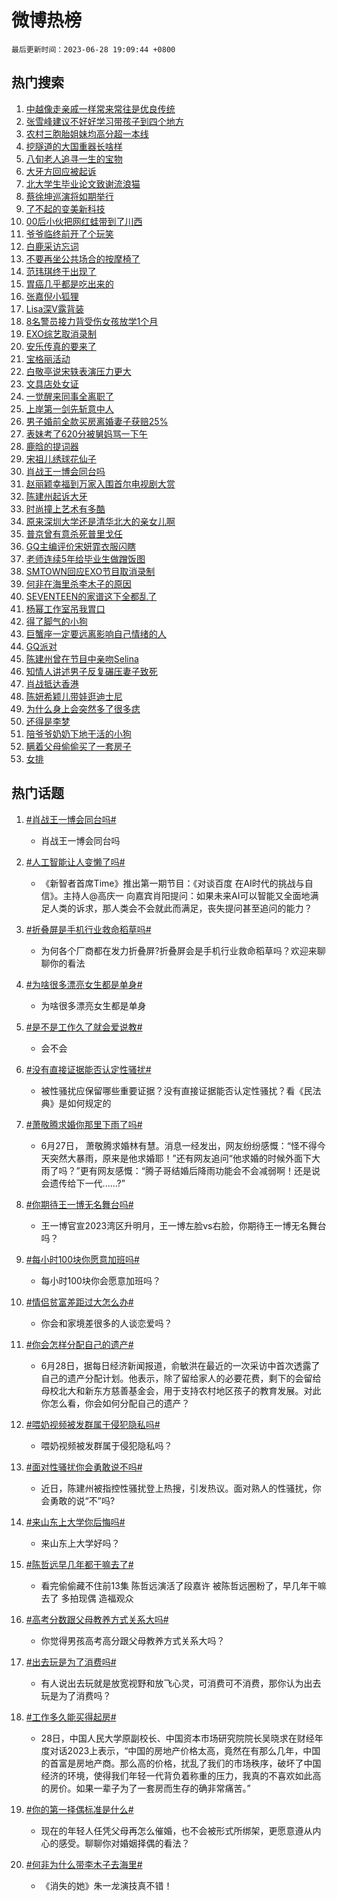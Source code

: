 # 微博热榜

`最后更新时间：2023-06-28 19:09:44 +0800`

## 热门搜索

1. [中越像走亲戚一样常来常往是优良传统](https://m.weibo.cn/search?containerid=100103type%3D1%26t%3D10%26q%3D%23%E4%B8%AD%E8%B6%8A%E5%83%8F%E8%B5%B0%E4%BA%B2%E6%88%9A%E4%B8%80%E6%A0%B7%E5%B8%B8%E6%9D%A5%E5%B8%B8%E5%BE%80%E6%98%AF%E4%BC%98%E8%89%AF%E4%BC%A0%E7%BB%9F%23&stream_entry_id=51&isnewpage=1&extparam=seat%3D1%26filter_type%3Drealtimehot%26cate%3D10103%26dgr%3D0%26pos%3D0%26stream_entry_id%3D51%26c_type%3D51%26display_time%3D1687950583%26pre_seqid%3D1687950583203018429129&luicode=10000011&lfid=106003type%253D25%2526t%253D3%2526disable_hot%253D1%2526filter_type%253Drealtimehot)
1. [张雪峰建议不好好学习带孩子到四个地方](https://m.weibo.cn/search?containerid=100103type%3D1%26t%3D10%26q%3D%23%E5%BC%A0%E9%9B%AA%E5%B3%B0%E5%BB%BA%E8%AE%AE%E4%B8%8D%E5%A5%BD%E5%A5%BD%E5%AD%A6%E4%B9%A0%E5%B8%A6%E5%AD%A9%E5%AD%90%E5%88%B0%E5%9B%9B%E4%B8%AA%E5%9C%B0%E6%96%B9%23&stream_entry_id=31&isnewpage=1&extparam=seat%3D1%26realpos%3D1%26dgr%3D0%26filter_type%3Drealtimehot%26lcate%3D5001%26pos%3D0%26band_rank%3D1%26cate%3D5001%26flag%3D1%26stream_entry_id%3D31%26c_type%3D31%26q%3D%2523%25E5%25BC%25A0%25E9%259B%25AA%25E5%25B3%25B0%25E5%25BB%25BA%25E8%25AE%25AE%25E4%25B8%258D%25E5%25A5%25BD%25E5%25A5%25BD%25E5%25AD%25A6%25E4%25B9%25A0%25E5%25B8%25A6%25E5%25AD%25A9%25E5%25AD%2590%25E5%2588%25B0%25E5%259B%259B%25E4%25B8%25AA%25E5%259C%25B0%25E6%2596%25B9%2523%26display_time%3D1687950583%26pre_seqid%3D1687950583203018429129&luicode=10000011&lfid=106003type%253D25%2526t%253D3%2526disable_hot%253D1%2526filter_type%253Drealtimehot)
1. [农村三胞胎姐妹均高分超一本线](https://m.weibo.cn/search?containerid=100103type%3D1%26t%3D10%26q%3D%23%E5%86%9C%E6%9D%91%E4%B8%89%E8%83%9E%E8%83%8E%E5%A7%90%E5%A6%B9%E5%9D%87%E9%AB%98%E5%88%86%E8%B6%85%E4%B8%80%E6%9C%AC%E7%BA%BF%23&stream_entry_id=31&isnewpage=1&extparam=seat%3D1%26realpos%3D2%26dgr%3D0%26filter_type%3Drealtimehot%26lcate%3D5001%26pos%3D1%26band_rank%3D2%26cate%3D5001%26flag%3D32768%26stream_entry_id%3D31%26c_type%3D31%26q%3D%2523%25E5%2586%259C%25E6%259D%2591%25E4%25B8%2589%25E8%2583%259E%25E8%2583%258E%25E5%25A7%2590%25E5%25A6%25B9%25E5%259D%2587%25E9%25AB%2598%25E5%2588%2586%25E8%25B6%2585%25E4%25B8%2580%25E6%259C%25AC%25E7%25BA%25BF%2523%26display_time%3D1687950583%26pre_seqid%3D1687950583203018429129&luicode=10000011&lfid=106003type%253D25%2526t%253D3%2526disable_hot%253D1%2526filter_type%253Drealtimehot)
1. [挖隧道的大国重器长啥样](https://m.weibo.cn/search?containerid=100103type%3D1%26t%3D10%26q%3D%23%E6%8C%96%E9%9A%A7%E9%81%93%E7%9A%84%E5%A4%A7%E5%9B%BD%E9%87%8D%E5%99%A8%E9%95%BF%E5%95%A5%E6%A0%B7%23&stream_entry_id=31&isnewpage=1&extparam=seat%3D1%26realpos%3D3%26dgr%3D0%26filter_type%3Drealtimehot%26lcate%3D5001%26pos%3D2%26band_rank%3D3%26cate%3D5001%26flag%3D1%26stream_entry_id%3D31%26c_type%3D31%26q%3D%2523%25E6%258C%2596%25E9%259A%25A7%25E9%2581%2593%25E7%259A%2584%25E5%25A4%25A7%25E5%259B%25BD%25E9%2587%258D%25E5%2599%25A8%25E9%2595%25BF%25E5%2595%25A5%25E6%25A0%25B7%2523%26display_time%3D1687950583%26pre_seqid%3D1687950583203018429129&luicode=10000011&lfid=106003type%253D25%2526t%253D3%2526disable_hot%253D1%2526filter_type%253Drealtimehot)
1. [八旬老人追寻一生的宝物](https://m.weibo.cn/search?containerid=100103type%3D1%26t%3D10%26q%3D%23%E5%85%AB%E6%97%AC%E8%80%81%E4%BA%BA%E8%BF%BD%E5%AF%BB%E4%B8%80%E7%94%9F%E7%9A%84%E5%AE%9D%E7%89%A9%23&stream_entry_id=31&isnewpage=1&extparam=seat%3D1%26lcate%3D5001%26pos%3D3%26stream_entry_id%3D31%26adid%3D194510%26filter_type%3Drealtimehot%26cate%3D5001%26dgr%3D0%26is_ad_pos%3D1%26q%3D%2523%25E5%2585%25AB%25E6%2597%25AC%25E8%2580%2581%25E4%25BA%25BA%25E8%25BF%25BD%25E5%25AF%25BB%25E4%25B8%2580%25E7%2594%259F%25E7%259A%2584%25E5%25AE%259D%25E7%2589%25A9%2523%26c_type%3D31%26band_rank%3D4%26topic_ad%3D1%26display_time%3D1687950583%26pre_seqid%3D1687950583203018429129&luicode=10000011&lfid=106003type%253D25%2526t%253D3%2526disable_hot%253D1%2526filter_type%253Drealtimehot)
1. [大牙方回应被起诉](https://m.weibo.cn/search?containerid=100103type%3D1%26t%3D10%26q%3D%23%E5%A4%A7%E7%89%99%E6%96%B9%E5%9B%9E%E5%BA%94%E8%A2%AB%E8%B5%B7%E8%AF%89%23&stream_entry_id=31&isnewpage=1&extparam=seat%3D1%26realpos%3D4%26dgr%3D0%26filter_type%3Drealtimehot%26lcate%3D5001%26pos%3D4%26band_rank%3D4%26cate%3D5001%26flag%3D1%26stream_entry_id%3D31%26c_type%3D31%26q%3D%2523%25E5%25A4%25A7%25E7%2589%2599%25E6%2596%25B9%25E5%259B%259E%25E5%25BA%2594%25E8%25A2%25AB%25E8%25B5%25B7%25E8%25AF%2589%2523%26display_time%3D1687950583%26pre_seqid%3D1687950583203018429129&luicode=10000011&lfid=106003type%253D25%2526t%253D3%2526disable_hot%253D1%2526filter_type%253Drealtimehot)
1. [北大学生毕业论文致谢流浪猫](https://m.weibo.cn/search?containerid=100103type%3D1%26t%3D10%26q%3D%23%E5%8C%97%E5%A4%A7%E5%AD%A6%E7%94%9F%E6%AF%95%E4%B8%9A%E8%AE%BA%E6%96%87%E8%87%B4%E8%B0%A2%E6%B5%81%E6%B5%AA%E7%8C%AB%23&stream_entry_id=31&isnewpage=1&extparam=seat%3D1%26realpos%3D5%26dgr%3D0%26filter_type%3Drealtimehot%26lcate%3D5001%26pos%3D5%26band_rank%3D5%26cate%3D5001%26flag%3D32768%26stream_entry_id%3D31%26c_type%3D31%26q%3D%2523%25E5%258C%2597%25E5%25A4%25A7%25E5%25AD%25A6%25E7%2594%259F%25E6%25AF%2595%25E4%25B8%259A%25E8%25AE%25BA%25E6%2596%2587%25E8%2587%25B4%25E8%25B0%25A2%25E6%25B5%2581%25E6%25B5%25AA%25E7%258C%25AB%2523%26display_time%3D1687950583%26pre_seqid%3D1687950583203018429129&luicode=10000011&lfid=106003type%253D25%2526t%253D3%2526disable_hot%253D1%2526filter_type%253Drealtimehot)
1. [蔡徐坤巡演将如期举行](https://m.weibo.cn/search?containerid=100103type%3D1%26t%3D10%26q%3D%E8%94%A1%E5%BE%90%E5%9D%A4%E5%B7%A1%E6%BC%94%E5%B0%86%E5%A6%82%E6%9C%9F%E4%B8%BE%E8%A1%8C&stream_entry_id=31&isnewpage=1&extparam=seat%3D1%26realpos%3D6%26dgr%3D0%26filter_type%3Drealtimehot%26lcate%3D5001%26pos%3D6%26band_rank%3D6%26cate%3D5001%26flag%3D2%26stream_entry_id%3D31%26c_type%3D31%26q%3D%25E8%2594%25A1%25E5%25BE%2590%25E5%259D%25A4%25E5%25B7%25A1%25E6%25BC%2594%25E5%25B0%2586%25E5%25A6%2582%25E6%259C%259F%25E4%25B8%25BE%25E8%25A1%258C%26display_time%3D1687950583%26pre_seqid%3D1687950583203018429129&luicode=10000011&lfid=106003type%253D25%2526t%253D3%2526disable_hot%253D1%2526filter_type%253Drealtimehot)
1. [了不起的变美新科技](https://m.weibo.cn/search?containerid=100103type%3D1%26t%3D10%26q%3D%23%E4%BA%86%E4%B8%8D%E8%B5%B7%E7%9A%84%E5%8F%98%E7%BE%8E%E6%96%B0%E7%A7%91%E6%8A%80%23&stream_entry_id=31&isnewpage=1&extparam=seat%3D1%26lcate%3D5001%26pos%3D7%26adid%3D194616%26filter_type%3Drealtimehot%26cate%3D5001%26dgr%3D0%26is_ad_pos%3D1%26q%3D%2523%25E4%25BA%2586%25E4%25B8%258D%25E8%25B5%25B7%25E7%259A%2584%25E5%258F%2598%25E7%25BE%258E%25E6%2596%25B0%25E7%25A7%2591%25E6%258A%2580%2523%26c_type%3D31%26band_rank%3D7%26stream_entry_id%3D31%26display_time%3D1687950583%26pre_seqid%3D1687950583203018429129&luicode=10000011&lfid=106003type%253D25%2526t%253D3%2526disable_hot%253D1%2526filter_type%253Drealtimehot)
1. [00后小伙把网红蛙带到了川西](https://m.weibo.cn/search?containerid=100103type%3D1%26t%3D10%26q%3D%2300%E5%90%8E%E5%B0%8F%E4%BC%99%E6%8A%8A%E7%BD%91%E7%BA%A2%E8%9B%99%E5%B8%A6%E5%88%B0%E4%BA%86%E5%B7%9D%E8%A5%BF%23&stream_entry_id=31&isnewpage=1&extparam=seat%3D1%26realpos%3D7%26dgr%3D0%26filter_type%3Drealtimehot%26lcate%3D5001%26pos%3D8%26band_rank%3D7%26cate%3D5001%26flag%3D32768%26stream_entry_id%3D31%26c_type%3D31%26q%3D%252300%25E5%2590%258E%25E5%25B0%258F%25E4%25BC%2599%25E6%258A%258A%25E7%25BD%2591%25E7%25BA%25A2%25E8%259B%2599%25E5%25B8%25A6%25E5%2588%25B0%25E4%25BA%2586%25E5%25B7%259D%25E8%25A5%25BF%2523%26display_time%3D1687950583%26pre_seqid%3D1687950583203018429129&luicode=10000011&lfid=106003type%253D25%2526t%253D3%2526disable_hot%253D1%2526filter_type%253Drealtimehot)
1. [爷爷临终前开了个玩笑](https://m.weibo.cn/search?containerid=100103type%3D1%26t%3D10%26q%3D%E7%88%B7%E7%88%B7%E4%B8%B4%E7%BB%88%E5%89%8D%E5%BC%80%E4%BA%86%E4%B8%AA%E7%8E%A9%E7%AC%91&stream_entry_id=31&isnewpage=1&extparam=seat%3D1%26realpos%3D8%26dgr%3D0%26filter_type%3Drealtimehot%26lcate%3D5001%26pos%3D9%26band_rank%3D8%26cate%3D5001%26flag%3D2%26stream_entry_id%3D31%26c_type%3D31%26q%3D%25E7%2588%25B7%25E7%2588%25B7%25E4%25B8%25B4%25E7%25BB%2588%25E5%2589%258D%25E5%25BC%2580%25E4%25BA%2586%25E4%25B8%25AA%25E7%258E%25A9%25E7%25AC%2591%26display_time%3D1687950583%26pre_seqid%3D1687950583203018429129&luicode=10000011&lfid=106003type%253D25%2526t%253D3%2526disable_hot%253D1%2526filter_type%253Drealtimehot)
1. [白鹿采访忘词](https://m.weibo.cn/search?containerid=100103type%3D1%26t%3D10%26q%3D%23%E7%99%BD%E9%B9%BF%E9%87%87%E8%AE%BF%E5%BF%98%E8%AF%8D%23&stream_entry_id=31&isnewpage=1&extparam=seat%3D1%26realpos%3D9%26dgr%3D0%26filter_type%3Drealtimehot%26lcate%3D5001%26pos%3D10%26band_rank%3D9%26cate%3D5001%26flag%3D1%26stream_entry_id%3D31%26c_type%3D31%26q%3D%2523%25E7%2599%25BD%25E9%25B9%25BF%25E9%2587%2587%25E8%25AE%25BF%25E5%25BF%2598%25E8%25AF%258D%2523%26display_time%3D1687950583%26pre_seqid%3D1687950583203018429129&luicode=10000011&lfid=106003type%253D25%2526t%253D3%2526disable_hot%253D1%2526filter_type%253Drealtimehot)
1. [不要再坐公共场合的按摩椅了](https://m.weibo.cn/search?containerid=100103type%3D1%26t%3D10%26q%3D%23%E4%B8%8D%E8%A6%81%E5%86%8D%E5%9D%90%E5%85%AC%E5%85%B1%E5%9C%BA%E5%90%88%E7%9A%84%E6%8C%89%E6%91%A9%E6%A4%85%E4%BA%86%23&stream_entry_id=31&isnewpage=1&extparam=seat%3D1%26realpos%3D10%26dgr%3D0%26filter_type%3Drealtimehot%26lcate%3D5001%26pos%3D11%26band_rank%3D10%26cate%3D5001%26flag%3D1%26stream_entry_id%3D31%26c_type%3D31%26q%3D%2523%25E4%25B8%258D%25E8%25A6%2581%25E5%2586%258D%25E5%259D%2590%25E5%2585%25AC%25E5%2585%25B1%25E5%259C%25BA%25E5%2590%2588%25E7%259A%2584%25E6%258C%2589%25E6%2591%25A9%25E6%25A4%2585%25E4%25BA%2586%2523%26display_time%3D1687950583%26pre_seqid%3D1687950583203018429129&luicode=10000011&lfid=106003type%253D25%2526t%253D3%2526disable_hot%253D1%2526filter_type%253Drealtimehot)
1. [范玮琪终于出现了](https://m.weibo.cn/search?containerid=100103type%3D1%26t%3D10%26q%3D%23%E8%8C%83%E7%8E%AE%E7%90%AA%E7%BB%88%E4%BA%8E%E5%87%BA%E7%8E%B0%E4%BA%86%23&stream_entry_id=31&isnewpage=1&extparam=seat%3D1%26realpos%3D11%26dgr%3D0%26filter_type%3Drealtimehot%26lcate%3D5001%26pos%3D12%26band_rank%3D11%26cate%3D5001%26flag%3D2%26stream_entry_id%3D31%26c_type%3D31%26q%3D%2523%25E8%258C%2583%25E7%258E%25AE%25E7%2590%25AA%25E7%25BB%2588%25E4%25BA%258E%25E5%2587%25BA%25E7%258E%25B0%25E4%25BA%2586%2523%26display_time%3D1687950583%26pre_seqid%3D1687950583203018429129&luicode=10000011&lfid=106003type%253D25%2526t%253D3%2526disable_hot%253D1%2526filter_type%253Drealtimehot)
1. [胃癌几乎都是吃出来的](https://m.weibo.cn/search?containerid=100103type%3D1%26t%3D10%26q%3D%23%E8%83%83%E7%99%8C%E5%87%A0%E4%B9%8E%E9%83%BD%E6%98%AF%E5%90%83%E5%87%BA%E6%9D%A5%E7%9A%84%23&stream_entry_id=31&isnewpage=1&extparam=seat%3D1%26realpos%3D12%26dgr%3D0%26filter_type%3Drealtimehot%26lcate%3D5001%26pos%3D13%26band_rank%3D12%26cate%3D5001%26flag%3D1%26stream_entry_id%3D31%26c_type%3D31%26q%3D%2523%25E8%2583%2583%25E7%2599%258C%25E5%2587%25A0%25E4%25B9%258E%25E9%2583%25BD%25E6%2598%25AF%25E5%2590%2583%25E5%2587%25BA%25E6%259D%25A5%25E7%259A%2584%2523%26display_time%3D1687950583%26pre_seqid%3D1687950583203018429129&luicode=10000011&lfid=106003type%253D25%2526t%253D3%2526disable_hot%253D1%2526filter_type%253Drealtimehot)
1. [张嘉倪小狐狸](https://m.weibo.cn/search?containerid=100103type%3D1%26t%3D10%26q%3D%E5%BC%A0%E5%98%89%E5%80%AA%E5%B0%8F%E7%8B%90%E7%8B%B8&stream_entry_id=31&isnewpage=1&extparam=seat%3D1%26realpos%3D13%26dgr%3D0%26filter_type%3Drealtimehot%26lcate%3D5001%26pos%3D14%26band_rank%3D13%26cate%3D5001%26flag%3D1%26stream_entry_id%3D31%26c_type%3D31%26q%3D%25E5%25BC%25A0%25E5%2598%2589%25E5%2580%25AA%25E5%25B0%258F%25E7%258B%2590%25E7%258B%25B8%26display_time%3D1687950583%26pre_seqid%3D1687950583203018429129&luicode=10000011&lfid=106003type%253D25%2526t%253D3%2526disable_hot%253D1%2526filter_type%253Drealtimehot)
1. [Lisa深V露背装](https://m.weibo.cn/search?containerid=100103type%3D1%26t%3D10%26q%3D%23Lisa%E6%B7%B1V%E9%9C%B2%E8%83%8C%E8%A3%85%23&stream_entry_id=31&isnewpage=1&extparam=seat%3D1%26realpos%3D14%26dgr%3D0%26filter_type%3Drealtimehot%26lcate%3D5001%26pos%3D15%26band_rank%3D14%26cate%3D5001%26flag%3D1%26stream_entry_id%3D31%26c_type%3D31%26q%3D%2523Lisa%25E6%25B7%25B1V%25E9%259C%25B2%25E8%2583%258C%25E8%25A3%2585%2523%26display_time%3D1687950583%26pre_seqid%3D1687950583203018429129&luicode=10000011&lfid=106003type%253D25%2526t%253D3%2526disable_hot%253D1%2526filter_type%253Drealtimehot)
1. [8名警员接力背受伤女孩放学1个月](https://m.weibo.cn/search?containerid=100103type%3D1%26t%3D10%26q%3D%238%E5%90%8D%E8%AD%A6%E5%91%98%E6%8E%A5%E5%8A%9B%E8%83%8C%E5%8F%97%E4%BC%A4%E5%A5%B3%E5%AD%A9%E6%94%BE%E5%AD%A61%E4%B8%AA%E6%9C%88%23&stream_entry_id=31&isnewpage=1&extparam=seat%3D1%26realpos%3D15%26lcate%3D5001%26pos%3D16%26adid%3D194694%26filter_type%3Drealtimehot%26cate%3D5001%26flag%3D0%26dgr%3D0%26q%3D%25238%25E5%2590%258D%25E8%25AD%25A6%25E5%2591%2598%25E6%258E%25A5%25E5%258A%259B%25E8%2583%258C%25E5%258F%2597%25E4%25BC%25A4%25E5%25A5%25B3%25E5%25AD%25A9%25E6%2594%25BE%25E5%25AD%25A61%25E4%25B8%25AA%25E6%259C%2588%2523%26c_type%3D31%26stream_entry_id%3D31%26band_rank%3D15%26display_time%3D1687950583%26pre_seqid%3D1687950583203018429129&luicode=10000011&lfid=106003type%253D25%2526t%253D3%2526disable_hot%253D1%2526filter_type%253Drealtimehot)
1. [EXO综艺取消录制](https://m.weibo.cn/search?containerid=100103type%3D1%26t%3D10%26q%3D%23EXO%E7%BB%BC%E8%89%BA%E5%8F%96%E6%B6%88%E5%BD%95%E5%88%B6%23&stream_entry_id=31&isnewpage=1&extparam=seat%3D1%26realpos%3D16%26dgr%3D0%26filter_type%3Drealtimehot%26lcate%3D5001%26pos%3D17%26band_rank%3D16%26cate%3D5001%26flag%3D1%26stream_entry_id%3D31%26c_type%3D31%26q%3D%2523EXO%25E7%25BB%25BC%25E8%2589%25BA%25E5%258F%2596%25E6%25B6%2588%25E5%25BD%2595%25E5%2588%25B6%2523%26display_time%3D1687950583%26pre_seqid%3D1687950583203018429129&luicode=10000011&lfid=106003type%253D25%2526t%253D3%2526disable_hot%253D1%2526filter_type%253Drealtimehot)
1. [安乐传真的要来了](https://m.weibo.cn/search?containerid=100103type%3D1%26t%3D10%26q%3D%23%E5%AE%89%E4%B9%90%E4%BC%A0%E7%9C%9F%E7%9A%84%E8%A6%81%E6%9D%A5%E4%BA%86%23&stream_entry_id=31&isnewpage=1&extparam=seat%3D1%26realpos%3D17%26dgr%3D0%26filter_type%3Drealtimehot%26lcate%3D5001%26pos%3D18%26band_rank%3D17%26cate%3D5001%26flag%3D1%26stream_entry_id%3D31%26c_type%3D31%26q%3D%2523%25E5%25AE%2589%25E4%25B9%2590%25E4%25BC%25A0%25E7%259C%259F%25E7%259A%2584%25E8%25A6%2581%25E6%259D%25A5%25E4%25BA%2586%2523%26display_time%3D1687950583%26pre_seqid%3D1687950583203018429129&luicode=10000011&lfid=106003type%253D25%2526t%253D3%2526disable_hot%253D1%2526filter_type%253Drealtimehot)
1. [宝格丽活动](https://m.weibo.cn/search?containerid=100103type%3D1%26t%3D10%26q%3D%E5%AE%9D%E6%A0%BC%E4%B8%BD%E6%B4%BB%E5%8A%A8&stream_entry_id=31&isnewpage=1&extparam=seat%3D1%26realpos%3D18%26dgr%3D0%26filter_type%3Drealtimehot%26lcate%3D5001%26pos%3D19%26band_rank%3D18%26cate%3D5001%26flag%3D1%26stream_entry_id%3D31%26c_type%3D31%26q%3D%25E5%25AE%259D%25E6%25A0%25BC%25E4%25B8%25BD%25E6%25B4%25BB%25E5%258A%25A8%26display_time%3D1687950583%26pre_seqid%3D1687950583203018429129&luicode=10000011&lfid=106003type%253D25%2526t%253D3%2526disable_hot%253D1%2526filter_type%253Drealtimehot)
1. [白敬亭说宋轶表演压力更大](https://m.weibo.cn/search?containerid=100103type%3D1%26t%3D10%26q%3D%23%E7%99%BD%E6%95%AC%E4%BA%AD%E8%AF%B4%E5%AE%8B%E8%BD%B6%E8%A1%A8%E6%BC%94%E5%8E%8B%E5%8A%9B%E6%9B%B4%E5%A4%A7%23&stream_entry_id=31&isnewpage=1&extparam=seat%3D1%26realpos%3D19%26dgr%3D0%26filter_type%3Drealtimehot%26lcate%3D5001%26pos%3D20%26band_rank%3D19%26cate%3D5001%26flag%3D1%26stream_entry_id%3D31%26c_type%3D31%26q%3D%2523%25E7%2599%25BD%25E6%2595%25AC%25E4%25BA%25AD%25E8%25AF%25B4%25E5%25AE%258B%25E8%25BD%25B6%25E8%25A1%25A8%25E6%25BC%2594%25E5%258E%258B%25E5%258A%259B%25E6%259B%25B4%25E5%25A4%25A7%2523%26display_time%3D1687950583%26pre_seqid%3D1687950583203018429129&luicode=10000011&lfid=106003type%253D25%2526t%253D3%2526disable_hot%253D1%2526filter_type%253Drealtimehot)
1. [文具店处女证](https://m.weibo.cn/search?containerid=100103type%3D1%26t%3D10%26q%3D%23%E6%96%87%E5%85%B7%E5%BA%97%E5%A4%84%E5%A5%B3%E8%AF%81%23&stream_entry_id=31&isnewpage=1&extparam=seat%3D1%26realpos%3D20%26dgr%3D0%26filter_type%3Drealtimehot%26lcate%3D5001%26pos%3D21%26band_rank%3D20%26cate%3D5001%26flag%3D0%26stream_entry_id%3D31%26c_type%3D31%26q%3D%2523%25E6%2596%2587%25E5%2585%25B7%25E5%25BA%2597%25E5%25A4%2584%25E5%25A5%25B3%25E8%25AF%2581%2523%26display_time%3D1687950583%26pre_seqid%3D1687950583203018429129&luicode=10000011&lfid=106003type%253D25%2526t%253D3%2526disable_hot%253D1%2526filter_type%253Drealtimehot)
1. [一觉醒来同事全离职了](https://m.weibo.cn/search?containerid=100103type%3D1%26t%3D10%26q%3D%23%E4%B8%80%E8%A7%89%E9%86%92%E6%9D%A5%E5%90%8C%E4%BA%8B%E5%85%A8%E7%A6%BB%E8%81%8C%E4%BA%86%23&stream_entry_id=31&isnewpage=1&extparam=seat%3D1%26realpos%3D21%26dgr%3D0%26filter_type%3Drealtimehot%26lcate%3D5001%26pos%3D22%26band_rank%3D21%26cate%3D5001%26flag%3D1%26stream_entry_id%3D31%26c_type%3D31%26q%3D%2523%25E4%25B8%2580%25E8%25A7%2589%25E9%2586%2592%25E6%259D%25A5%25E5%2590%258C%25E4%25BA%258B%25E5%2585%25A8%25E7%25A6%25BB%25E8%2581%258C%25E4%25BA%2586%2523%26display_time%3D1687950583%26pre_seqid%3D1687950583203018429129&luicode=10000011&lfid=106003type%253D25%2526t%253D3%2526disable_hot%253D1%2526filter_type%253Drealtimehot)
1. [上岸第一剑先斩意中人](https://m.weibo.cn/search?containerid=100103type%3D1%26t%3D10%26q%3D%E4%B8%8A%E5%B2%B8%E7%AC%AC%E4%B8%80%E5%89%91%E5%85%88%E6%96%A9%E6%84%8F%E4%B8%AD%E4%BA%BA&stream_entry_id=31&isnewpage=1&extparam=seat%3D1%26realpos%3D22%26dgr%3D0%26filter_type%3Drealtimehot%26lcate%3D5001%26pos%3D23%26band_rank%3D22%26cate%3D5001%26flag%3D1%26stream_entry_id%3D31%26c_type%3D31%26q%3D%25E4%25B8%258A%25E5%25B2%25B8%25E7%25AC%25AC%25E4%25B8%2580%25E5%2589%2591%25E5%2585%2588%25E6%2596%25A9%25E6%2584%258F%25E4%25B8%25AD%25E4%25BA%25BA%26display_time%3D1687950583%26pre_seqid%3D1687950583203018429129&luicode=10000011&lfid=106003type%253D25%2526t%253D3%2526disable_hot%253D1%2526filter_type%253Drealtimehot)
1. [男子婚前全款买房离婚妻子获赔25%](https://m.weibo.cn/search?containerid=100103type%3D1%26t%3D10%26q%3D%23%E7%94%B7%E5%AD%90%E5%A9%9A%E5%89%8D%E5%85%A8%E6%AC%BE%E4%B9%B0%E6%88%BF%E7%A6%BB%E5%A9%9A%E5%A6%BB%E5%AD%90%E8%8E%B7%E8%B5%9425%25%23&stream_entry_id=31&isnewpage=1&extparam=seat%3D1%26realpos%3D23%26dgr%3D0%26filter_type%3Drealtimehot%26lcate%3D5001%26pos%3D24%26band_rank%3D23%26cate%3D5001%26flag%3D1%26stream_entry_id%3D31%26c_type%3D31%26q%3D%2523%25E7%2594%25B7%25E5%25AD%2590%25E5%25A9%259A%25E5%2589%258D%25E5%2585%25A8%25E6%25AC%25BE%25E4%25B9%25B0%25E6%2588%25BF%25E7%25A6%25BB%25E5%25A9%259A%25E5%25A6%25BB%25E5%25AD%2590%25E8%258E%25B7%25E8%25B5%259425%2525%2523%26display_time%3D1687950583%26pre_seqid%3D1687950583203018429129&luicode=10000011&lfid=106003type%253D25%2526t%253D3%2526disable_hot%253D1%2526filter_type%253Drealtimehot)
1. [表妹考了620分被舅妈骂一下午](https://m.weibo.cn/search?containerid=100103type%3D1%26t%3D10%26q%3D%23%E8%A1%A8%E5%A6%B9%E8%80%83%E4%BA%86620%E5%88%86%E8%A2%AB%E8%88%85%E5%A6%88%E9%AA%82%E4%B8%80%E4%B8%8B%E5%8D%88%23&stream_entry_id=31&isnewpage=1&extparam=seat%3D1%26realpos%3D24%26dgr%3D0%26filter_type%3Drealtimehot%26lcate%3D5001%26pos%3D25%26band_rank%3D24%26cate%3D5001%26flag%3D0%26stream_entry_id%3D31%26c_type%3D31%26q%3D%2523%25E8%25A1%25A8%25E5%25A6%25B9%25E8%2580%2583%25E4%25BA%2586620%25E5%2588%2586%25E8%25A2%25AB%25E8%2588%2585%25E5%25A6%2588%25E9%25AA%2582%25E4%25B8%2580%25E4%25B8%258B%25E5%258D%2588%2523%26display_time%3D1687950583%26pre_seqid%3D1687950583203018429129&luicode=10000011&lfid=106003type%253D25%2526t%253D3%2526disable_hot%253D1%2526filter_type%253Drealtimehot)
1. [鹿晗的提词器](https://m.weibo.cn/search?containerid=100103type%3D1%26t%3D10%26q%3D%23%E9%B9%BF%E6%99%97%E7%9A%84%E6%8F%90%E8%AF%8D%E5%99%A8%23&stream_entry_id=31&isnewpage=1&extparam=seat%3D1%26realpos%3D25%26dgr%3D0%26filter_type%3Drealtimehot%26lcate%3D5001%26pos%3D26%26band_rank%3D25%26cate%3D5001%26flag%3D2%26stream_entry_id%3D31%26c_type%3D31%26q%3D%2523%25E9%25B9%25BF%25E6%2599%2597%25E7%259A%2584%25E6%258F%2590%25E8%25AF%258D%25E5%2599%25A8%2523%26display_time%3D1687950583%26pre_seqid%3D1687950583203018429129&luicode=10000011&lfid=106003type%253D25%2526t%253D3%2526disable_hot%253D1%2526filter_type%253Drealtimehot)
1. [宋祖儿绣球花仙子](https://m.weibo.cn/search?containerid=100103type%3D1%26t%3D10%26q%3D%23%E5%AE%8B%E7%A5%96%E5%84%BF%E7%BB%A3%E7%90%83%E8%8A%B1%E4%BB%99%E5%AD%90%23&stream_entry_id=31&isnewpage=1&extparam=seat%3D1%26realpos%3D26%26dgr%3D0%26filter_type%3Drealtimehot%26lcate%3D5001%26pos%3D27%26band_rank%3D26%26cate%3D5001%26flag%3D1%26stream_entry_id%3D31%26c_type%3D31%26q%3D%2523%25E5%25AE%258B%25E7%25A5%2596%25E5%2584%25BF%25E7%25BB%25A3%25E7%2590%2583%25E8%258A%25B1%25E4%25BB%2599%25E5%25AD%2590%2523%26display_time%3D1687950583%26pre_seqid%3D1687950583203018429129&luicode=10000011&lfid=106003type%253D25%2526t%253D3%2526disable_hot%253D1%2526filter_type%253Drealtimehot)
1. [肖战王一博会同台吗](https://m.weibo.cn/search?containerid=100103type%3D1%26t%3D10%26q%3D%23%E8%82%96%E6%88%98%E7%8E%8B%E4%B8%80%E5%8D%9A%E4%BC%9A%E5%90%8C%E5%8F%B0%E5%90%97%23&stream_entry_id=31&isnewpage=1&extparam=seat%3D1%26realpos%3D27%26dgr%3D0%26filter_type%3Drealtimehot%26lcate%3D5001%26pos%3D28%26band_rank%3D27%26cate%3D5001%26flag%3D0%26stream_entry_id%3D31%26c_type%3D31%26q%3D%2523%25E8%2582%2596%25E6%2588%2598%25E7%258E%258B%25E4%25B8%2580%25E5%258D%259A%25E4%25BC%259A%25E5%2590%258C%25E5%258F%25B0%25E5%2590%2597%2523%26display_time%3D1687950583%26pre_seqid%3D1687950583203018429129&luicode=10000011&lfid=106003type%253D25%2526t%253D3%2526disable_hot%253D1%2526filter_type%253Drealtimehot)
1. [赵丽颖幸福到万家入围首尔电视剧大赏](https://m.weibo.cn/search?containerid=100103type%3D1%26t%3D10%26q%3D%23%E8%B5%B5%E4%B8%BD%E9%A2%96%E5%B9%B8%E7%A6%8F%E5%88%B0%E4%B8%87%E5%AE%B6%E5%85%A5%E5%9B%B4%E9%A6%96%E5%B0%94%E7%94%B5%E8%A7%86%E5%89%A7%E5%A4%A7%E8%B5%8F%23&stream_entry_id=31&isnewpage=1&extparam=seat%3D1%26realpos%3D28%26dgr%3D0%26filter_type%3Drealtimehot%26lcate%3D5001%26pos%3D29%26band_rank%3D28%26cate%3D5001%26flag%3D1%26stream_entry_id%3D31%26c_type%3D31%26q%3D%2523%25E8%25B5%25B5%25E4%25B8%25BD%25E9%25A2%2596%25E5%25B9%25B8%25E7%25A6%258F%25E5%2588%25B0%25E4%25B8%2587%25E5%25AE%25B6%25E5%2585%25A5%25E5%259B%25B4%25E9%25A6%2596%25E5%25B0%2594%25E7%2594%25B5%25E8%25A7%2586%25E5%2589%25A7%25E5%25A4%25A7%25E8%25B5%258F%2523%26display_time%3D1687950583%26pre_seqid%3D1687950583203018429129&luicode=10000011&lfid=106003type%253D25%2526t%253D3%2526disable_hot%253D1%2526filter_type%253Drealtimehot)
1. [陈建州起诉大牙](https://m.weibo.cn/search?containerid=100103type%3D1%26t%3D10%26q%3D%23%E9%99%88%E5%BB%BA%E5%B7%9E%E8%B5%B7%E8%AF%89%E5%A4%A7%E7%89%99%23&stream_entry_id=31&isnewpage=1&extparam=seat%3D1%26realpos%3D29%26dgr%3D0%26filter_type%3Drealtimehot%26lcate%3D5001%26pos%3D30%26band_rank%3D29%26cate%3D5001%26flag%3D0%26stream_entry_id%3D31%26c_type%3D31%26q%3D%2523%25E9%2599%2588%25E5%25BB%25BA%25E5%25B7%259E%25E8%25B5%25B7%25E8%25AF%2589%25E5%25A4%25A7%25E7%2589%2599%2523%26display_time%3D1687950583%26pre_seqid%3D1687950583203018429129&luicode=10000011&lfid=106003type%253D25%2526t%253D3%2526disable_hot%253D1%2526filter_type%253Drealtimehot)
1. [时尚撞上艺术有多酷](https://m.weibo.cn/search?containerid=100103type%3D1%26t%3D10%26q%3D%23%E6%97%B6%E5%B0%9A%E6%92%9E%E4%B8%8A%E8%89%BA%E6%9C%AF%E6%9C%89%E5%A4%9A%E9%85%B7%23&stream_entry_id=31&isnewpage=1&extparam=seat%3D1%26realpos%3D30%26lcate%3D5001%26pos%3D31%26adid%3D194700%26filter_type%3Drealtimehot%26cate%3D5001%26flag%3D0%26dgr%3D0%26q%3D%2523%25E6%2597%25B6%25E5%25B0%259A%25E6%2592%259E%25E4%25B8%258A%25E8%2589%25BA%25E6%259C%25AF%25E6%259C%2589%25E5%25A4%259A%25E9%2585%25B7%2523%26c_type%3D31%26stream_entry_id%3D31%26band_rank%3D30%26display_time%3D1687950583%26pre_seqid%3D1687950583203018429129&luicode=10000011&lfid=106003type%253D25%2526t%253D3%2526disable_hot%253D1%2526filter_type%253Drealtimehot)
1. [原来深圳大学还是清华北大的亲女儿啊](https://m.weibo.cn/search?containerid=100103type%3D1%26t%3D10%26q%3D%E5%8E%9F%E6%9D%A5%E6%B7%B1%E5%9C%B3%E5%A4%A7%E5%AD%A6%E8%BF%98%E6%98%AF%E6%B8%85%E5%8D%8E%E5%8C%97%E5%A4%A7%E7%9A%84%E4%BA%B2%E5%A5%B3%E5%84%BF%E5%95%8A&stream_entry_id=31&isnewpage=1&extparam=seat%3D1%26realpos%3D31%26dgr%3D0%26filter_type%3Drealtimehot%26lcate%3D5001%26pos%3D32%26band_rank%3D31%26cate%3D5001%26flag%3D1%26stream_entry_id%3D31%26c_type%3D31%26q%3D%25E5%258E%259F%25E6%259D%25A5%25E6%25B7%25B1%25E5%259C%25B3%25E5%25A4%25A7%25E5%25AD%25A6%25E8%25BF%2598%25E6%2598%25AF%25E6%25B8%2585%25E5%258D%258E%25E5%258C%2597%25E5%25A4%25A7%25E7%259A%2584%25E4%25BA%25B2%25E5%25A5%25B3%25E5%2584%25BF%25E5%2595%258A%26display_time%3D1687950583%26pre_seqid%3D1687950583203018429129&luicode=10000011&lfid=106003type%253D25%2526t%253D3%2526disable_hot%253D1%2526filter_type%253Drealtimehot)
1. [普京曾有意杀死普里戈任](https://m.weibo.cn/search?containerid=100103type%3D1%26t%3D10%26q%3D%23%E6%99%AE%E4%BA%AC%E6%9B%BE%E6%9C%89%E6%84%8F%E6%9D%80%E6%AD%BB%E6%99%AE%E9%87%8C%E6%88%88%E4%BB%BB%23&stream_entry_id=31&isnewpage=1&extparam=seat%3D1%26realpos%3D32%26dgr%3D0%26filter_type%3Drealtimehot%26lcate%3D5001%26pos%3D33%26band_rank%3D32%26cate%3D5001%26flag%3D0%26stream_entry_id%3D31%26c_type%3D31%26q%3D%2523%25E6%2599%25AE%25E4%25BA%25AC%25E6%259B%25BE%25E6%259C%2589%25E6%2584%258F%25E6%259D%2580%25E6%25AD%25BB%25E6%2599%25AE%25E9%2587%258C%25E6%2588%2588%25E4%25BB%25BB%2523%26display_time%3D1687950583%26pre_seqid%3D1687950583203018429129&luicode=10000011&lfid=106003type%253D25%2526t%253D3%2526disable_hot%253D1%2526filter_type%253Drealtimehot)
1. [GQ主编评价宋妍霏衣服闪瞎](https://m.weibo.cn/search?containerid=100103type%3D1%26t%3D10%26q%3D%23GQ%E4%B8%BB%E7%BC%96%E8%AF%84%E4%BB%B7%E5%AE%8B%E5%A6%8D%E9%9C%8F%E8%A1%A3%E6%9C%8D%E9%97%AA%E7%9E%8E%23&stream_entry_id=31&isnewpage=1&extparam=seat%3D1%26realpos%3D33%26dgr%3D0%26filter_type%3Drealtimehot%26lcate%3D5001%26pos%3D34%26band_rank%3D33%26cate%3D5001%26flag%3D0%26stream_entry_id%3D31%26c_type%3D31%26q%3D%2523GQ%25E4%25B8%25BB%25E7%25BC%2596%25E8%25AF%2584%25E4%25BB%25B7%25E5%25AE%258B%25E5%25A6%258D%25E9%259C%258F%25E8%25A1%25A3%25E6%259C%258D%25E9%2597%25AA%25E7%259E%258E%2523%26display_time%3D1687950583%26pre_seqid%3D1687950583203018429129&luicode=10000011&lfid=106003type%253D25%2526t%253D3%2526disable_hot%253D1%2526filter_type%253Drealtimehot)
1. [老师连续5年给毕业生做蹭饭图](https://m.weibo.cn/search?containerid=100103type%3D1%26t%3D10%26q%3D%23%E8%80%81%E5%B8%88%E8%BF%9E%E7%BB%AD5%E5%B9%B4%E7%BB%99%E6%AF%95%E4%B8%9A%E7%94%9F%E5%81%9A%E8%B9%AD%E9%A5%AD%E5%9B%BE%23&stream_entry_id=31&isnewpage=1&extparam=seat%3D1%26realpos%3D34%26dgr%3D0%26filter_type%3Drealtimehot%26lcate%3D5001%26pos%3D35%26band_rank%3D34%26cate%3D5001%26flag%3D32768%26stream_entry_id%3D31%26c_type%3D31%26q%3D%2523%25E8%2580%2581%25E5%25B8%2588%25E8%25BF%259E%25E7%25BB%25AD5%25E5%25B9%25B4%25E7%25BB%2599%25E6%25AF%2595%25E4%25B8%259A%25E7%2594%259F%25E5%2581%259A%25E8%25B9%25AD%25E9%25A5%25AD%25E5%259B%25BE%2523%26display_time%3D1687950583%26pre_seqid%3D1687950583203018429129&luicode=10000011&lfid=106003type%253D25%2526t%253D3%2526disable_hot%253D1%2526filter_type%253Drealtimehot)
1. [SMTOWN回应EXO节目取消录制](https://m.weibo.cn/search?containerid=100103type%3D1%26t%3D10%26q%3D%23SMTOWN%E5%9B%9E%E5%BA%94EXO%E8%8A%82%E7%9B%AE%E5%8F%96%E6%B6%88%E5%BD%95%E5%88%B6%23&stream_entry_id=31&isnewpage=1&extparam=seat%3D1%26realpos%3D35%26dgr%3D0%26filter_type%3Drealtimehot%26lcate%3D5001%26pos%3D36%26band_rank%3D35%26cate%3D5001%26flag%3D1%26stream_entry_id%3D31%26c_type%3D31%26q%3D%2523SMTOWN%25E5%259B%259E%25E5%25BA%2594EXO%25E8%258A%2582%25E7%259B%25AE%25E5%258F%2596%25E6%25B6%2588%25E5%25BD%2595%25E5%2588%25B6%2523%26display_time%3D1687950583%26pre_seqid%3D1687950583203018429129&luicode=10000011&lfid=106003type%253D25%2526t%253D3%2526disable_hot%253D1%2526filter_type%253Drealtimehot)
1. [何非在海里杀李木子的原因](https://m.weibo.cn/search?containerid=100103type%3D1%26t%3D10%26q%3D%23%E4%BD%95%E9%9D%9E%E5%9C%A8%E6%B5%B7%E9%87%8C%E6%9D%80%E6%9D%8E%E6%9C%A8%E5%AD%90%E7%9A%84%E5%8E%9F%E5%9B%A0%23&stream_entry_id=31&isnewpage=1&extparam=seat%3D1%26realpos%3D36%26dgr%3D0%26filter_type%3Drealtimehot%26lcate%3D5001%26pos%3D37%26band_rank%3D36%26cate%3D5001%26flag%3D1%26stream_entry_id%3D31%26c_type%3D31%26q%3D%2523%25E4%25BD%2595%25E9%259D%259E%25E5%259C%25A8%25E6%25B5%25B7%25E9%2587%258C%25E6%259D%2580%25E6%259D%258E%25E6%259C%25A8%25E5%25AD%2590%25E7%259A%2584%25E5%258E%259F%25E5%259B%25A0%2523%26display_time%3D1687950583%26pre_seqid%3D1687950583203018429129&luicode=10000011&lfid=106003type%253D25%2526t%253D3%2526disable_hot%253D1%2526filter_type%253Drealtimehot)
1. [SEVENTEEN的家谱这下全都乱了](https://m.weibo.cn/search?containerid=100103type%3D1%26t%3D10%26q%3D%23SEVENTEEN%E7%9A%84%E5%AE%B6%E8%B0%B1%E8%BF%99%E4%B8%8B%E5%85%A8%E9%83%BD%E4%B9%B1%E4%BA%86%23&stream_entry_id=31&isnewpage=1&extparam=seat%3D1%26realpos%3D37%26dgr%3D0%26filter_type%3Drealtimehot%26lcate%3D5001%26pos%3D38%26band_rank%3D37%26cate%3D5001%26flag%3D0%26stream_entry_id%3D31%26c_type%3D31%26q%3D%2523SEVENTEEN%25E7%259A%2584%25E5%25AE%25B6%25E8%25B0%25B1%25E8%25BF%2599%25E4%25B8%258B%25E5%2585%25A8%25E9%2583%25BD%25E4%25B9%25B1%25E4%25BA%2586%2523%26display_time%3D1687950583%26pre_seqid%3D1687950583203018429129&luicode=10000011&lfid=106003type%253D25%2526t%253D3%2526disable_hot%253D1%2526filter_type%253Drealtimehot)
1. [杨幂工作室吊我胃口](https://m.weibo.cn/search?containerid=100103type%3D1%26t%3D10%26q%3D%23%E6%9D%A8%E5%B9%82%E5%B7%A5%E4%BD%9C%E5%AE%A4%E5%90%8A%E6%88%91%E8%83%83%E5%8F%A3%23&stream_entry_id=31&isnewpage=1&extparam=seat%3D1%26realpos%3D38%26dgr%3D0%26filter_type%3Drealtimehot%26lcate%3D5001%26pos%3D39%26band_rank%3D38%26cate%3D5001%26flag%3D0%26stream_entry_id%3D31%26c_type%3D31%26q%3D%2523%25E6%259D%25A8%25E5%25B9%2582%25E5%25B7%25A5%25E4%25BD%259C%25E5%25AE%25A4%25E5%2590%258A%25E6%2588%2591%25E8%2583%2583%25E5%258F%25A3%2523%26display_time%3D1687950583%26pre_seqid%3D1687950583203018429129&luicode=10000011&lfid=106003type%253D25%2526t%253D3%2526disable_hot%253D1%2526filter_type%253Drealtimehot)
1. [得了脚气的小狗](https://m.weibo.cn/search?containerid=100103type%3D1%26t%3D10%26q%3D%E5%BE%97%E4%BA%86%E8%84%9A%E6%B0%94%E7%9A%84%E5%B0%8F%E7%8B%97&stream_entry_id=31&isnewpage=1&extparam=seat%3D1%26realpos%3D39%26dgr%3D0%26filter_type%3Drealtimehot%26lcate%3D5001%26pos%3D40%26band_rank%3D39%26cate%3D5001%26flag%3D1%26stream_entry_id%3D31%26c_type%3D31%26q%3D%25E5%25BE%2597%25E4%25BA%2586%25E8%2584%259A%25E6%25B0%2594%25E7%259A%2584%25E5%25B0%258F%25E7%258B%2597%26display_time%3D1687950583%26pre_seqid%3D1687950583203018429129&luicode=10000011&lfid=106003type%253D25%2526t%253D3%2526disable_hot%253D1%2526filter_type%253Drealtimehot)
1. [巨蟹座一定要远离影响自己情绪的人](https://m.weibo.cn/search?containerid=100103type%3D1%26t%3D10%26q%3D%E5%B7%A8%E8%9F%B9%E5%BA%A7%E4%B8%80%E5%AE%9A%E8%A6%81%E8%BF%9C%E7%A6%BB%E5%BD%B1%E5%93%8D%E8%87%AA%E5%B7%B1%E6%83%85%E7%BB%AA%E7%9A%84%E4%BA%BA&stream_entry_id=31&isnewpage=1&extparam=seat%3D1%26realpos%3D40%26dgr%3D0%26filter_type%3Drealtimehot%26lcate%3D5001%26pos%3D41%26band_rank%3D40%26cate%3D5001%26flag%3D1%26stream_entry_id%3D31%26c_type%3D31%26q%3D%25E5%25B7%25A8%25E8%259F%25B9%25E5%25BA%25A7%25E4%25B8%2580%25E5%25AE%259A%25E8%25A6%2581%25E8%25BF%259C%25E7%25A6%25BB%25E5%25BD%25B1%25E5%2593%258D%25E8%2587%25AA%25E5%25B7%25B1%25E6%2583%2585%25E7%25BB%25AA%25E7%259A%2584%25E4%25BA%25BA%26display_time%3D1687950583%26pre_seqid%3D1687950583203018429129&luicode=10000011&lfid=106003type%253D25%2526t%253D3%2526disable_hot%253D1%2526filter_type%253Drealtimehot)
1. [GQ派对](https://m.weibo.cn/search?containerid=100103type%3D1%26t%3D10%26q%3DGQ%E6%B4%BE%E5%AF%B9&stream_entry_id=31&isnewpage=1&extparam=seat%3D1%26realpos%3D41%26dgr%3D0%26filter_type%3Drealtimehot%26lcate%3D5001%26pos%3D42%26band_rank%3D41%26cate%3D5001%26flag%3D0%26stream_entry_id%3D31%26c_type%3D31%26q%3DGQ%25E6%25B4%25BE%25E5%25AF%25B9%26display_time%3D1687950583%26pre_seqid%3D1687950583203018429129&luicode=10000011&lfid=106003type%253D25%2526t%253D3%2526disable_hot%253D1%2526filter_type%253Drealtimehot)
1. [陈建州曾在节目中亲吻Selina](https://m.weibo.cn/search?containerid=100103type%3D1%26t%3D10%26q%3D%23%E9%99%88%E5%BB%BA%E5%B7%9E%E6%9B%BE%E5%9C%A8%E8%8A%82%E7%9B%AE%E4%B8%AD%E4%BA%B2%E5%90%BBSelina%23&stream_entry_id=31&isnewpage=1&extparam=seat%3D1%26realpos%3D42%26dgr%3D0%26filter_type%3Drealtimehot%26lcate%3D5001%26pos%3D43%26band_rank%3D42%26cate%3D5001%26flag%3D0%26stream_entry_id%3D31%26c_type%3D31%26q%3D%2523%25E9%2599%2588%25E5%25BB%25BA%25E5%25B7%259E%25E6%259B%25BE%25E5%259C%25A8%25E8%258A%2582%25E7%259B%25AE%25E4%25B8%25AD%25E4%25BA%25B2%25E5%2590%25BBSelina%2523%26display_time%3D1687950583%26pre_seqid%3D1687950583203018429129&luicode=10000011&lfid=106003type%253D25%2526t%253D3%2526disable_hot%253D1%2526filter_type%253Drealtimehot)
1. [知情人讲述男子反复碾压妻子致死](https://m.weibo.cn/search?containerid=100103type%3D1%26t%3D10%26q%3D%23%E7%9F%A5%E6%83%85%E4%BA%BA%E8%AE%B2%E8%BF%B0%E7%94%B7%E5%AD%90%E5%8F%8D%E5%A4%8D%E7%A2%BE%E5%8E%8B%E5%A6%BB%E5%AD%90%E8%87%B4%E6%AD%BB%23&stream_entry_id=31&isnewpage=1&extparam=seat%3D1%26realpos%3D43%26dgr%3D0%26filter_type%3Drealtimehot%26lcate%3D5001%26pos%3D44%26band_rank%3D43%26cate%3D5001%26flag%3D0%26stream_entry_id%3D31%26c_type%3D31%26q%3D%2523%25E7%259F%25A5%25E6%2583%2585%25E4%25BA%25BA%25E8%25AE%25B2%25E8%25BF%25B0%25E7%2594%25B7%25E5%25AD%2590%25E5%258F%258D%25E5%25A4%258D%25E7%25A2%25BE%25E5%258E%258B%25E5%25A6%25BB%25E5%25AD%2590%25E8%2587%25B4%25E6%25AD%25BB%2523%26display_time%3D1687950583%26pre_seqid%3D1687950583203018429129&luicode=10000011&lfid=106003type%253D25%2526t%253D3%2526disable_hot%253D1%2526filter_type%253Drealtimehot)
1. [肖战抵达香港](https://m.weibo.cn/search?containerid=100103type%3D1%26t%3D10%26q%3D%23%E8%82%96%E6%88%98%E6%8A%B5%E8%BE%BE%E9%A6%99%E6%B8%AF%23&stream_entry_id=31&isnewpage=1&extparam=seat%3D1%26realpos%3D44%26dgr%3D0%26filter_type%3Drealtimehot%26lcate%3D5001%26pos%3D45%26band_rank%3D44%26cate%3D5001%26flag%3D0%26stream_entry_id%3D31%26c_type%3D31%26q%3D%2523%25E8%2582%2596%25E6%2588%2598%25E6%258A%25B5%25E8%25BE%25BE%25E9%25A6%2599%25E6%25B8%25AF%2523%26display_time%3D1687950583%26pre_seqid%3D1687950583203018429129&luicode=10000011&lfid=106003type%253D25%2526t%253D3%2526disable_hot%253D1%2526filter_type%253Drealtimehot)
1. [陈妍希颖儿带娃逛迪士尼](https://m.weibo.cn/search?containerid=100103type%3D1%26t%3D10%26q%3D%23%E9%99%88%E5%A6%8D%E5%B8%8C%E9%A2%96%E5%84%BF%E5%B8%A6%E5%A8%83%E9%80%9B%E8%BF%AA%E5%A3%AB%E5%B0%BC%23&stream_entry_id=31&isnewpage=1&extparam=seat%3D1%26realpos%3D45%26dgr%3D0%26filter_type%3Drealtimehot%26lcate%3D5001%26pos%3D46%26band_rank%3D45%26cate%3D5001%26flag%3D0%26stream_entry_id%3D31%26c_type%3D31%26q%3D%2523%25E9%2599%2588%25E5%25A6%258D%25E5%25B8%258C%25E9%25A2%2596%25E5%2584%25BF%25E5%25B8%25A6%25E5%25A8%2583%25E9%2580%259B%25E8%25BF%25AA%25E5%25A3%25AB%25E5%25B0%25BC%2523%26display_time%3D1687950583%26pre_seqid%3D1687950583203018429129&luicode=10000011&lfid=106003type%253D25%2526t%253D3%2526disable_hot%253D1%2526filter_type%253Drealtimehot)
1. [为什么身上会突然多了很多痣](https://m.weibo.cn/search?containerid=100103type%3D1%26t%3D10%26q%3D%23%E4%B8%BA%E4%BB%80%E4%B9%88%E8%BA%AB%E4%B8%8A%E4%BC%9A%E7%AA%81%E7%84%B6%E5%A4%9A%E4%BA%86%E5%BE%88%E5%A4%9A%E7%97%A3%23&stream_entry_id=31&isnewpage=1&extparam=seat%3D1%26realpos%3D46%26dgr%3D0%26filter_type%3Drealtimehot%26lcate%3D5001%26pos%3D47%26band_rank%3D46%26cate%3D5001%26flag%3D0%26stream_entry_id%3D31%26c_type%3D31%26q%3D%2523%25E4%25B8%25BA%25E4%25BB%2580%25E4%25B9%2588%25E8%25BA%25AB%25E4%25B8%258A%25E4%25BC%259A%25E7%25AA%2581%25E7%2584%25B6%25E5%25A4%259A%25E4%25BA%2586%25E5%25BE%2588%25E5%25A4%259A%25E7%2597%25A3%2523%26display_time%3D1687950583%26pre_seqid%3D1687950583203018429129&luicode=10000011&lfid=106003type%253D25%2526t%253D3%2526disable_hot%253D1%2526filter_type%253Drealtimehot)
1. [还得是李梦](https://m.weibo.cn/search?containerid=100103type%3D1%26t%3D10%26q%3D%23%E8%BF%98%E5%BE%97%E6%98%AF%E6%9D%8E%E6%A2%A6%23&stream_entry_id=31&isnewpage=1&extparam=seat%3D1%26realpos%3D47%26dgr%3D0%26filter_type%3Drealtimehot%26lcate%3D5001%26pos%3D48%26band_rank%3D47%26cate%3D5001%26flag%3D0%26stream_entry_id%3D31%26c_type%3D31%26q%3D%2523%25E8%25BF%2598%25E5%25BE%2597%25E6%2598%25AF%25E6%259D%258E%25E6%25A2%25A6%2523%26display_time%3D1687950583%26pre_seqid%3D1687950583203018429129&luicode=10000011&lfid=106003type%253D25%2526t%253D3%2526disable_hot%253D1%2526filter_type%253Drealtimehot)
1. [陪爷爷奶奶下地干活的小狗](https://m.weibo.cn/search?containerid=100103type%3D1%26t%3D10%26q%3D%E9%99%AA%E7%88%B7%E7%88%B7%E5%A5%B6%E5%A5%B6%E4%B8%8B%E5%9C%B0%E5%B9%B2%E6%B4%BB%E7%9A%84%E5%B0%8F%E7%8B%97&stream_entry_id=31&isnewpage=1&extparam=seat%3D1%26realpos%3D48%26dgr%3D0%26filter_type%3Drealtimehot%26lcate%3D5001%26pos%3D49%26band_rank%3D48%26cate%3D5001%26flag%3D1%26stream_entry_id%3D31%26c_type%3D31%26q%3D%25E9%2599%25AA%25E7%2588%25B7%25E7%2588%25B7%25E5%25A5%25B6%25E5%25A5%25B6%25E4%25B8%258B%25E5%259C%25B0%25E5%25B9%25B2%25E6%25B4%25BB%25E7%259A%2584%25E5%25B0%258F%25E7%258B%2597%26display_time%3D1687950583%26pre_seqid%3D1687950583203018429129&luicode=10000011&lfid=106003type%253D25%2526t%253D3%2526disable_hot%253D1%2526filter_type%253Drealtimehot)
1. [瞒着父母偷偷买了一套房子](https://m.weibo.cn/search?containerid=100103type%3D1%26t%3D10%26q%3D%23%E7%9E%92%E7%9D%80%E7%88%B6%E6%AF%8D%E5%81%B7%E5%81%B7%E4%B9%B0%E4%BA%86%E4%B8%80%E5%A5%97%E6%88%BF%E5%AD%90%23&stream_entry_id=31&isnewpage=1&extparam=seat%3D1%26realpos%3D49%26dgr%3D0%26filter_type%3Drealtimehot%26lcate%3D5001%26pos%3D50%26band_rank%3D49%26cate%3D5001%26flag%3D0%26stream_entry_id%3D31%26c_type%3D31%26q%3D%2523%25E7%259E%2592%25E7%259D%2580%25E7%2588%25B6%25E6%25AF%258D%25E5%2581%25B7%25E5%2581%25B7%25E4%25B9%25B0%25E4%25BA%2586%25E4%25B8%2580%25E5%25A5%2597%25E6%2588%25BF%25E5%25AD%2590%2523%26display_time%3D1687950583%26pre_seqid%3D1687950583203018429129&luicode=10000011&lfid=106003type%253D25%2526t%253D3%2526disable_hot%253D1%2526filter_type%253Drealtimehot)
1. [女排](https://m.weibo.cn/search?containerid=100103type%3D1%26t%3D10%26q%3D%E5%A5%B3%E6%8E%92&stream_entry_id=31&isnewpage=1&extparam=seat%3D1%26realpos%3D50%26dgr%3D0%26filter_type%3Drealtimehot%26lcate%3D5001%26pos%3D51%26band_rank%3D50%26cate%3D5001%26flag%3D1%26stream_entry_id%3D31%26c_type%3D31%26q%3D%25E5%25A5%25B3%25E6%258E%2592%26display_time%3D1687950583%26pre_seqid%3D1687950583203018429129&luicode=10000011&lfid=106003type%253D25%2526t%253D3%2526disable_hot%253D1%2526filter_type%253Drealtimehot)

## 热门话题

1. [#肖战王一博会同台吗#](https://m.weibo.cn/search?containerid=231522type%3D1%26t%3D10%26q%3D%23%E8%82%96%E6%88%98%E7%8E%8B%E4%B8%80%E5%8D%9A%E4%BC%9A%E5%90%8C%E5%8F%B0%E5%90%97%23&stream_entry_id=128&isnewpage=1&extparam=seat%3D1%26cate%3D5004%26unitid%3D1687942748578%26dgr%3D0%26lcate%3D5004%26c_type%3D128%26pos%3D1-0-0%26display_time%3D1687950584%26pre_seqid%3D1687950584288027170219&luicode=10000011&lfid=231648_-_4)
    - 肖战王一博会同台吗

1. [#人工智能让人变懒了吗#](https://m.weibo.cn/search?containerid=231522type%3D1%26t%3D10%26q%3D%23%E4%BA%BA%E5%B7%A5%E6%99%BA%E8%83%BD%E8%AE%A9%E4%BA%BA%E5%8F%98%E6%87%92%E4%BA%86%E5%90%97%23&stream_entry_id=128&isnewpage=1&extparam=seat%3D1%26cate%3D5004%26unitid%3D1687934909249%26dgr%3D0%26lcate%3D5004%26c_type%3D128%26pos%3D1-0-1%26display_time%3D1687950584%26pre_seqid%3D1687950584288027170219&luicode=10000011&lfid=231648_-_4)
    - 《新智者首席Time》推出第一期节目：《对谈百度 在AI时代的挑战与自信》。主持人@高庆一 向嘉宾肖阳提问：如果未来AI可以智能又全面地满足人类的诉求，那人类会不会就此而满足，丧失提问甚至追问的能力？

1. [#折叠屏是手机行业救命稻草吗#](https://m.weibo.cn/search?containerid=231522type%3D1%26t%3D10%26q%3D%23%E6%8A%98%E5%8F%A0%E5%B1%8F%E6%98%AF%E6%89%8B%E6%9C%BA%E8%A1%8C%E4%B8%9A%E6%95%91%E5%91%BD%E7%A8%BB%E8%8D%89%E5%90%97%23&stream_entry_id=128&isnewpage=1&extparam=seat%3D1%26cate%3D5004%26unitid%3D1687852406378%26dgr%3D0%26lcate%3D5004%26c_type%3D128%26pos%3D1-0-2%26display_time%3D1687950584%26pre_seqid%3D1687950584288027170219&luicode=10000011&lfid=231648_-_4)
    - 为何各个厂商都在发力折叠屏?折叠屏会是手机行业救命稻草吗？欢迎来聊聊你的看法

1. [#为啥很多漂亮女生都是单身#](https://m.weibo.cn/search?containerid=231522type%3D1%26t%3D10%26q%3D%23%E4%B8%BA%E5%95%A5%E5%BE%88%E5%A4%9A%E6%BC%82%E4%BA%AE%E5%A5%B3%E7%94%9F%E9%83%BD%E6%98%AF%E5%8D%95%E8%BA%AB%23&stream_entry_id=128&isnewpage=1&extparam=seat%3D1%26cate%3D5004%26unitid%3D1687943333882%26dgr%3D0%26lcate%3D5004%26c_type%3D128%26pos%3D1-0-3%26display_time%3D1687950584%26pre_seqid%3D1687950584288027170219&luicode=10000011&lfid=231648_-_4)
    - 为啥很多漂亮女生都是单身

1. [#是不是工作久了就会爱说教#](https://m.weibo.cn/search?containerid=231522type%3D1%26t%3D10%26q%3D%23%E6%98%AF%E4%B8%8D%E6%98%AF%E5%B7%A5%E4%BD%9C%E4%B9%85%E4%BA%86%E5%B0%B1%E4%BC%9A%E7%88%B1%E8%AF%B4%E6%95%99%23&stream_entry_id=128&isnewpage=1&extparam=seat%3D1%26cate%3D5004%26unitid%3D1687940950574%26dgr%3D0%26lcate%3D5004%26c_type%3D128%26pos%3D1-0-4%26display_time%3D1687950584%26pre_seqid%3D1687950584288027170219&luicode=10000011&lfid=231648_-_4)
    - 会不会

1. [#没有直接证据能否认定性骚扰#](https://m.weibo.cn/search?containerid=231522type%3D1%26t%3D10%26q%3D%23%E6%B2%A1%E6%9C%89%E7%9B%B4%E6%8E%A5%E8%AF%81%E6%8D%AE%E8%83%BD%E5%90%A6%E8%AE%A4%E5%AE%9A%E6%80%A7%E9%AA%9A%E6%89%B0%23&stream_entry_id=128&isnewpage=1&extparam=seat%3D1%26cate%3D5004%26unitid%3D1687949611475%26dgr%3D0%26lcate%3D5004%26c_type%3D128%26pos%3D1-0-5%26display_time%3D1687950584%26pre_seqid%3D1687950584288027170219&luicode=10000011&lfid=231648_-_4)
    - 被性骚扰应保留哪些重要证据？没有直接证据能否认定性骚扰？看《民法典》是如何规定的

1. [#萧敬腾求婚你那里下雨了吗#](https://m.weibo.cn/search?containerid=231522type%3D1%26t%3D10%26q%3D%23%E8%90%A7%E6%95%AC%E8%85%BE%E6%B1%82%E5%A9%9A%E4%BD%A0%E9%82%A3%E9%87%8C%E4%B8%8B%E9%9B%A8%E4%BA%86%E5%90%97%23&stream_entry_id=128&isnewpage=1&extparam=seat%3D1%26cate%3D5004%26unitid%3D1687878902795%26dgr%3D0%26lcate%3D5004%26c_type%3D128%26pos%3D1-0-6%26display_time%3D1687950584%26pre_seqid%3D1687950584288027170219&luicode=10000011&lfid=231648_-_4)
    - 6月27日， 萧敬腾求婚林有慧。消息一经发出，网友纷纷感慨：“怪不得今天突然大暴雨，原来是他求婚耶！”还有网友追问“他求婚的时候外面下大雨了吗？”更有网友感慨：“腾子哥结婚后降雨功能会不会减弱啊！还是说会遗传给下一代......?”

1. [#你期待王一博无名舞台吗#](https://m.weibo.cn/search?containerid=231522type%3D1%26t%3D10%26q%3D%23%E4%BD%A0%E6%9C%9F%E5%BE%85%E7%8E%8B%E4%B8%80%E5%8D%9A%E6%97%A0%E5%90%8D%E8%88%9E%E5%8F%B0%E5%90%97%23&stream_entry_id=128&isnewpage=1&extparam=seat%3D1%26cate%3D5004%26unitid%3D1687934615561%26dgr%3D0%26lcate%3D5004%26c_type%3D128%26pos%3D1-0-7%26display_time%3D1687950584%26pre_seqid%3D1687950584288027170219&luicode=10000011&lfid=231648_-_4)
    - 王一博官宣2023湾区升明月，王一博左脸vs右脸，你期待王一博无名舞台吗？ ​

1. [#每小时100块你愿意加班吗#](https://m.weibo.cn/search?containerid=231522type%3D1%26t%3D10%26q%3D%23%E6%AF%8F%E5%B0%8F%E6%97%B6100%E5%9D%97%E4%BD%A0%E6%84%BF%E6%84%8F%E5%8A%A0%E7%8F%AD%E5%90%97%23&stream_entry_id=128&isnewpage=1&extparam=seat%3D1%26cate%3D5004%26unitid%3D1687832863578%26dgr%3D0%26lcate%3D5004%26c_type%3D128%26pos%3D1-0-8%26display_time%3D1687950584%26pre_seqid%3D1687950584288027170219&luicode=10000011&lfid=231648_-_4)
    - 每小时100块你会愿意加班吗？

1. [#情侣贫富差距过大怎么办#](https://m.weibo.cn/search?containerid=231522type%3D1%26t%3D10%26q%3D%23%E6%83%85%E4%BE%A3%E8%B4%AB%E5%AF%8C%E5%B7%AE%E8%B7%9D%E8%BF%87%E5%A4%A7%E6%80%8E%E4%B9%88%E5%8A%9E%23&stream_entry_id=128&isnewpage=1&extparam=seat%3D1%26cate%3D5004%26unitid%3D1687922594296%26dgr%3D0%26lcate%3D5004%26c_type%3D128%26pos%3D1-0-9%26display_time%3D1687950584%26pre_seqid%3D1687950584288027170219&luicode=10000011&lfid=231648_-_4)
    - 你会和家境差很多的人谈恋爱吗？

1. [#你会怎样分配自己的遗产#](https://m.weibo.cn/search?containerid=231522type%3D1%26t%3D10%26q%3D%23%E4%BD%A0%E4%BC%9A%E6%80%8E%E6%A0%B7%E5%88%86%E9%85%8D%E8%87%AA%E5%B7%B1%E7%9A%84%E9%81%97%E4%BA%A7%23&stream_entry_id=128&isnewpage=1&extparam=seat%3D1%26cate%3D5004%26unitid%3D1687943338431%26dgr%3D0%26lcate%3D5004%26c_type%3D128%26pos%3D1-0-10%26display_time%3D1687950584%26pre_seqid%3D1687950584288027170219&luicode=10000011&lfid=231648_-_4)
    - 6月28日，据每日经济新闻报道，俞敏洪在最近的一次采访中首次透露了自己的遗产分配计划。他表示，除了留给家人的必要花费，剩下的会留给母校北大和新东方慈善基金会，用于支持农村地区孩子的教育发展。对此你怎么看，你会如何分配自己的遗产？

1. [#喂奶视频被发群属于侵犯隐私吗#](https://m.weibo.cn/search?containerid=231522type%3D1%26t%3D10%26q%3D%23%E5%96%82%E5%A5%B6%E8%A7%86%E9%A2%91%E8%A2%AB%E5%8F%91%E7%BE%A4%E5%B1%9E%E4%BA%8E%E4%BE%B5%E7%8A%AF%E9%9A%90%E7%A7%81%E5%90%97%23&stream_entry_id=128&isnewpage=1&extparam=seat%3D1%26cate%3D5004%26unitid%3D1687926221517%26dgr%3D0%26lcate%3D5004%26c_type%3D128%26pos%3D1-0-11%26display_time%3D1687950584%26pre_seqid%3D1687950584288027170219&luicode=10000011&lfid=231648_-_4)
    - 喂奶视频被发群属于侵犯隐私吗？

1. [#面对性骚扰你会勇敢说不吗#](https://m.weibo.cn/search?containerid=231522type%3D1%26t%3D10%26q%3D%23%E9%9D%A2%E5%AF%B9%E6%80%A7%E9%AA%9A%E6%89%B0%E4%BD%A0%E4%BC%9A%E5%8B%87%E6%95%A2%E8%AF%B4%E4%B8%8D%E5%90%97%23&stream_entry_id=128&isnewpage=1&extparam=seat%3D1%26cate%3D5004%26unitid%3D1687866801574%26dgr%3D0%26lcate%3D5004%26c_type%3D128%26pos%3D1-0-12%26display_time%3D1687950584%26pre_seqid%3D1687950584288027170219&luicode=10000011&lfid=231648_-_4)
    - 近日，陈建州被指控性骚扰登上热搜，引发热议。面对熟人的性骚扰，你会勇敢的说“不”吗?

1. [#来山东上大学你后悔吗#](https://m.weibo.cn/search?containerid=231522type%3D1%26t%3D10%26q%3D%23%E6%9D%A5%E5%B1%B1%E4%B8%9C%E4%B8%8A%E5%A4%A7%E5%AD%A6%E4%BD%A0%E5%90%8E%E6%82%94%E5%90%97%23&stream_entry_id=128&isnewpage=1&extparam=seat%3D1%26cate%3D5004%26unitid%3D1687838606096%26dgr%3D0%26lcate%3D5004%26c_type%3D128%26pos%3D1-0-13%26display_time%3D1687950584%26pre_seqid%3D1687950584288027170219&luicode=10000011&lfid=231648_-_4)
    - 来山东上大学好吗？

1. [#陈哲远早几年都干嘛去了#](https://m.weibo.cn/search?containerid=231522type%3D1%26t%3D10%26q%3D%23%E9%99%88%E5%93%B2%E8%BF%9C%E6%97%A9%E5%87%A0%E5%B9%B4%E9%83%BD%E5%B9%B2%E5%98%9B%E5%8E%BB%E4%BA%86%23&stream_entry_id=128&isnewpage=1&extparam=seat%3D1%26cate%3D5004%26unitid%3D1687830479188%26dgr%3D0%26lcate%3D5004%26c_type%3D128%26pos%3D1-0-14%26display_time%3D1687950584%26pre_seqid%3D1687950584288027170219&luicode=10000011&lfid=231648_-_4)
    - 看完偷偷藏不住前13集 陈哲远演活了段嘉许 被陈哲远圈粉了，早几年干嘛去了 多拍现偶 造福观众

1. [#高考分数跟父母教养方式关系大吗#](https://m.weibo.cn/search?containerid=231522type%3D1%26t%3D10%26q%3D%23%E9%AB%98%E8%80%83%E5%88%86%E6%95%B0%E8%B7%9F%E7%88%B6%E6%AF%8D%E6%95%99%E5%85%BB%E6%96%B9%E5%BC%8F%E5%85%B3%E7%B3%BB%E5%A4%A7%E5%90%97%23&stream_entry_id=128&isnewpage=1&extparam=seat%3D1%26cate%3D5004%26unitid%3D1687780997584%26dgr%3D0%26lcate%3D5004%26c_type%3D128%26pos%3D1-0-15%26display_time%3D1687950584%26pre_seqid%3D1687950584288027170219&luicode=10000011&lfid=231648_-_4)
    - 你觉得男孩高考高分跟父母教养方式关系大吗？

1. [#出去玩是为了消费吗#](https://m.weibo.cn/search?containerid=231522type%3D1%26t%3D10%26q%3D%23%E5%87%BA%E5%8E%BB%E7%8E%A9%E6%98%AF%E4%B8%BA%E4%BA%86%E6%B6%88%E8%B4%B9%E5%90%97%23&stream_entry_id=128&isnewpage=1&extparam=seat%3D1%26cate%3D5004%26unitid%3D1687949622054%26dgr%3D0%26lcate%3D5004%26c_type%3D128%26pos%3D1-0-16%26display_time%3D1687950584%26pre_seqid%3D1687950584288027170219&luicode=10000011&lfid=231648_-_4)
    - 有人说出去玩就是放宽视野和放飞心灵，可消费可不消费，那你认为出去玩是为了消费吗？  ​​​

1. [#工作多久能买得起房#](https://m.weibo.cn/search?containerid=231522type%3D1%26t%3D10%26q%3D%23%E5%B7%A5%E4%BD%9C%E5%A4%9A%E4%B9%85%E8%83%BD%E4%B9%B0%E5%BE%97%E8%B5%B7%E6%88%BF%23&stream_entry_id=128&isnewpage=1&extparam=seat%3D1%26cate%3D5004%26unitid%3D1687948429243%26dgr%3D0%26lcate%3D5004%26c_type%3D128%26pos%3D1-0-17%26display_time%3D1687950584%26pre_seqid%3D1687950584288027170219&luicode=10000011&lfid=231648_-_4)
    - 28日，中国人民大学原副校长、中国资本市场研究院院长吴晓求在财经年度对话2023上表示，“中国的房地产价格太高，竟然在有那么几年，中国的首富是房地产商。那么高的价格，扰乱了我们的市场秩序，破坏了中国经济的环境，使得我们年轻一代背负着称重的压力，我真的不喜欢如此高的房价。如果一辈子为了一套房而生存的确非常痛苦。”

1. [#你的第一择偶标准是什么#](https://m.weibo.cn/search?containerid=231522type%3D1%26t%3D10%26q%3D%23%E4%BD%A0%E7%9A%84%E7%AC%AC%E4%B8%80%E6%8B%A9%E5%81%B6%E6%A0%87%E5%87%86%E6%98%AF%E4%BB%80%E4%B9%88%23&stream_entry_id=128&isnewpage=1&extparam=seat%3D1%26cate%3D5004%26unitid%3D1687943611463%26dgr%3D0%26lcate%3D5004%26c_type%3D128%26pos%3D1-0-18%26display_time%3D1687950584%26pre_seqid%3D1687950584288027170219&luicode=10000011&lfid=231648_-_4)
    - 现在的年轻人任凭父母再怎么催婚，也不会被形式所绑架，更愿意遵从内心的感受。聊聊你对婚姻择偶的看法？

1. [#何非为什么带李木子去海里#](https://m.weibo.cn/search?containerid=231522type%3D1%26t%3D10%26q%3D%23%E4%BD%95%E9%9D%9E%E4%B8%BA%E4%BB%80%E4%B9%88%E5%B8%A6%E6%9D%8E%E6%9C%A8%E5%AD%90%E5%8E%BB%E6%B5%B7%E9%87%8C%23&stream_entry_id=128&isnewpage=1&extparam=seat%3D1%26cate%3D5004%26unitid%3D1687940951683%26dgr%3D0%26lcate%3D5004%26c_type%3D128%26pos%3D1-0-19%26display_time%3D1687950584%26pre_seqid%3D1687950584288027170219&luicode=10000011&lfid=231648_-_4)
    - 《消失的她》朱一龙演技真不错！

